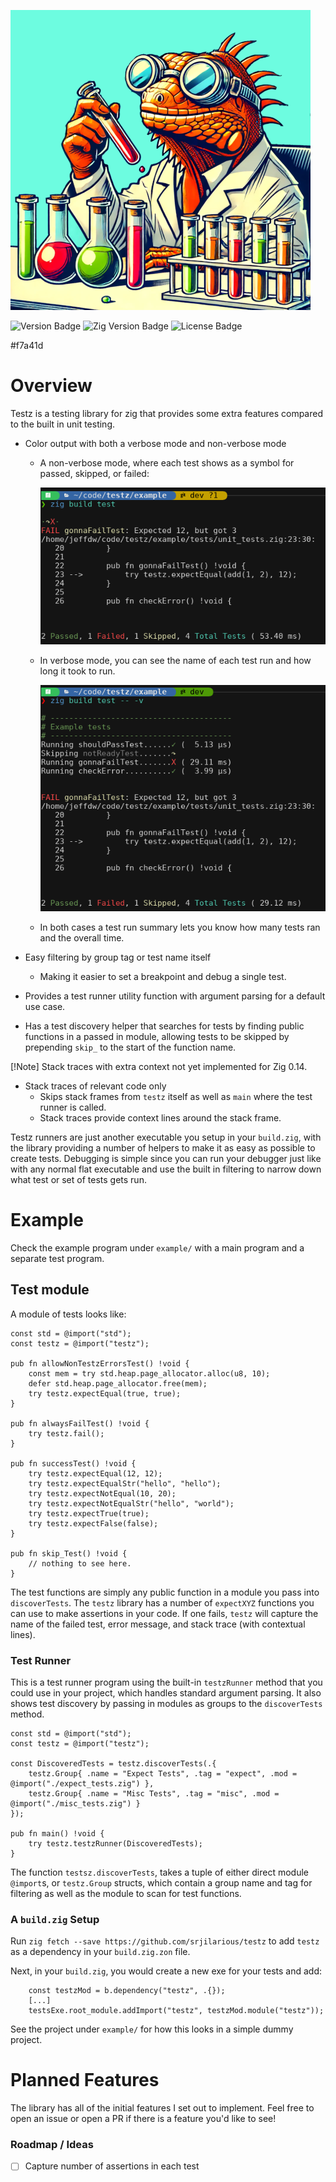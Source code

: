 
![Testz Logo](images/testz.png)


![Version Badge](https://img.shields.io/badge/Version-0.7.0-brightgreen)
![Zig Version Badge](https://img.shields.io/badge/Zig%20Version-0.14.0--dev2628%2B5b5c60f43-%23f7a41d?logo=zig)
![License Badge](https://img.shields.io/badge/License-MIT-blue)

#f7a41d

# Overview

Testz is a testing library for zig that provides some extra features compared to the built in unit testing.

- Color output with both a verbose mode and non-verbose mode
  - A non-verbose mode, where each test shows as a symbol for passed, skipped, or failed:
    
    ![non-verbose output](images/non_verbose_output.png)

  - In verbose mode, you can see the name of each test run and how long it took to run.

    ![Failing test example, verbose output](images/verbose_output.png)

  - In both cases a test run summary lets you know how many tests ran and the overall time.

- Easy filtering by group tag or test name itself
  - Making it easier to set a breakpoint and debug a single test.

- Provides a test runner utility function with argument parsing for a default use case.

- Has a test discovery helper that searches for tests by finding public functions in a passed in module, allowing tests to be skipped by prepending `skip_` to the start of the function name.

[!Note]
Stack traces with extra context not yet implemented for Zig 0.14.

- Stack traces of relevant code only 
  - Skips stack frames from `testz` itself as well as `main` where the test runner is called.
  - Stack traces provide context lines around the stack frame.


Testz runners are just another executable you setup in your `build.zig`, with the library providing a number of helpers to make it as easy as possible to create tests.  Debugging is simple since you can run your debugger just like with any normal flat executable and use the built in filtering to narrow down what test or set of tests gets run.

# Example

Check the example program under `example/` with a main program and a separate test program. 

## Test module

A module of tests looks like:

```zig
const std = @import("std");
const testz = @import("testz");

pub fn allowNonTestzErrorsTest() !void {
    const mem = try std.heap.page_allocator.alloc(u8, 10);
    defer std.heap.page_allocator.free(mem);
    try testz.expectEqual(true, true);
}

pub fn alwaysFailTest() !void {
    try testz.fail();
}

pub fn successTest() !void {
    try testz.expectEqual(12, 12);
    try testz.expectEqualStr("hello", "hello");
    try testz.expectNotEqual(10, 20);
    try testz.expectNotEqualStr("hello", "world");
    try testz.expectTrue(true);
    try testz.expectFalse(false);
}

pub fn skip_Test() !void {
    // nothing to see here.
}
```

The test functions are simply any public function in a module you pass into `discoverTests`.  The `testz` library has a number of `expectXYZ` functions you can use to make assertions in your code.  If one fails, `testz` will capture the name of the failed test, error message, and stack trace (with contextual lines).

### Test Runner 

This is a test runner program using the built-in `testzRunner` method that you could use in your project, which handles standard argument parsing.  It also shows test discovery by passing in modules as groups to the `discoverTests` method.

```tests/main.zig
const std = @import("std");
const testz = @import("testz");

const DiscoveredTests = testz.discoverTests(.{ 
    testz.Group{ .name = "Expect Tests", .tag = "expect", .mod = @import("./expect_tests.zig") }, 
    testz.Group{ .name = "Misc Tests", .tag = "misc", .mod = @import("./misc_tests.zig") } 
});

pub fn main() !void {
    try testz.testzRunner(DiscoveredTests);
}
```

The function `testsz.discoverTests`, takes a tuple of either direct module `@import`s, or `testz.Group` structs, which contain a group name and tag for filtering as well as the module to scan for test functions.

### A `build.zig` Setup

Run `zig fetch --save https://github.com/srjilarious/testz` to add `testz` as a dependency in your `build.zig.zon` file.

Next, in your `build.zig`, you would create a new exe for your tests and add:

```zig
    const testzMod = b.dependency("testz", .{});
    [...]
    testsExe.root_module.addImport("testz", testzMod.module("testz"));
```
See the project under `example/` for how this looks in a simple dummy project.

# Planned Features

The library has all of the initial features I set out to implement.  Feel free to open an issue or open a PR if there is a feature you'd like to see!

### Roadmap / Ideas
- [ ] Capture number of assertions in each test

